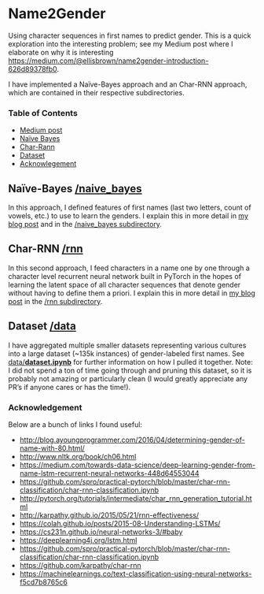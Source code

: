 # Name2Gender

Using character sequences in first names to predict gender. This is a quick exploration into the interesting problem; see my Medium post where I elaborate on why it is interesting https://medium.com/@ellisbrown/name2gender-introduction-626d89378fb0.

I have implemented a Naïve-Bayes approach and an Char-RNN approach, which are contained in their respective subdirectories.

### Table of Contents
- <a href='https://goo.gl/1dxe5A'>Medium post</a>
- <a href='#naïve-bayes-naive_bayes'>Naïve Bayes</a>
- <a href='#char-rnn-rnn'>Char-Rann</a>
- <a href='#dataset-data'>Dataset</a>
- <a href='#acknowledgement'>Acknowlegement</a>


## Naïve-Bayes [/naive_bayes](https://github.com/ellisbrown/name2gender/tree/master/naive_bayes)
In this approach, I defined features of first names (last two letters, count of vowels, etc.) to use to learn the genders. I explain this in more detail in [my blog post](https://medium.com/@ellisbrown/name2gender-introduction-626d89378fb0#9dfc) and in the [/naive_bayes subdirectory](https://github.com/ellisbrown/name2gender/blob/master/naive_bayes).

## Char-RNN [/rnn](https://github.com/ellisbrown/name2gender/tree/master/rnn)
In this second approach, I feed characters in a name one by one through a character level recurrent neural network built in PyTorch in the hopes of learning the latent space of all character sequences that denote gender without having to define them a priori. I explain this in more detail in [my blog post](https://medium.com/@ellisbrown/name2gender-introduction-626d89378fb0#019f) in the [/rnn subdirectory](https://github.com/ellisbrown/name2gender/blob/master/rnn).

## Dataset [/data](https://github.com/ellisbrown/name2gender/tree/master/data)
I have aggregated multiple smaller datasets representing various cultures into a large dataset (~135k instances) of gender-labeled first names. See [data/**dataset.ipynb**](https://github.com/ellisbrown/name2gender/blob/master/data/dataset.ipynb) for further information on how I pulled it together. Note: I did not spend a ton of time going through and pruning this dataset, so it is probably not amazing or particularly clean (I would greatly appreciate any PR’s if anyone cares or has the time!).


### Acknowledgement
Below are a bunch of links I found useful:
* http://blog.ayoungprogrammer.com/2016/04/determining-gender-of-name-with-80.html/
* http://www.nltk.org/book/ch06.html
* https://medium.com/towards-data-science/deep-learning-gender-from-name-lstm-recurrent-neural-networks-448d64553044
* https://github.com/spro/practical-pytorch/blob/master/char-rnn-classification/char-rnn-classification.ipynb
* http://pytorch.org/tutorials/intermediate/char_rnn_generation_tutorial.html
* http://karpathy.github.io/2015/05/21/rnn-effectiveness/
* https://colah.github.io/posts/2015-08-Understanding-LSTMs/
* https://cs231n.github.io/neural-networks-3/#baby
* https://deeplearning4j.org/lstm.html
* https://github.com/spro/practical-pytorch/blob/master/char-rnn-classification/char-rnn-classification.ipynb
* https://github.com/karpathy/char-rnn
* https://machinelearnings.co/text-classification-using-neural-networks-f5cd7b8765c6


